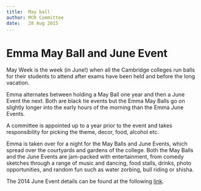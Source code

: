 ```yaml
---
title:  May ball  
author: MCR Committee  
date:   28 Aug 2015  
...
```


# Emma May Ball and June Event

May Week is the week (in June!) when all the Cambridge colleges run
balls for their students to attend after exams have been held and before
the long vacation.

Emma alternates between holding a May Ball one year and then a June
Event the next. Both are black tie events but the Emma May Balls go on
slightly longer into the early hours of the morning than the Emma June
Events.

A committee is appointed up to a year prior to the event and takes
responsibility for picking the theme, decor, food, alcohol etc.

Emma is taken over for a night for the May Balls and June Events, which
spread over the courtyards and gardens of the college. Both the May
Balls and the June Events are jam-packed with entertainment, from comedy
sketches through a range of music and dancing, food stalls, drinks,
photo opportunities, and random fun such as water zorbing, bull riding
or shisha.

The 2014 June Event details can be found at the following
[link](http://www.emmajuneevent.com/).
